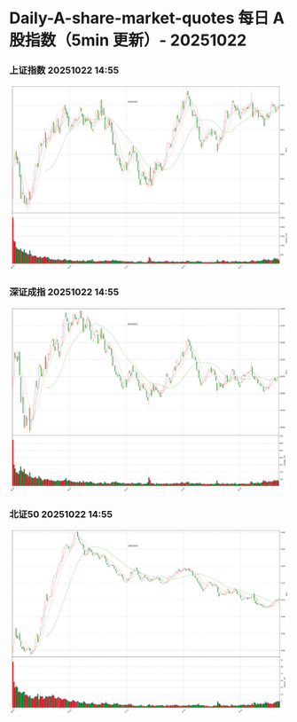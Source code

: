 
# Daily-A-share-market-quotes 每日 A 股指数（5min 更新）- 20251022

### 上证指数 20251022 14:55
![](./fig/2025/10/20251022-sh000001.png)

### 深证成指 20251022 14:55
![](./fig/2025/10/20251022-sz399001.png)

### 北证50 20251022 14:55
![](./fig/2025/10/20251022-bj899050.png)
